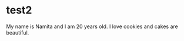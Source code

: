 # test2


<p> My name is Namita and I am 20 years old. I love cookies and cakes are beautiful. <b> <p>
